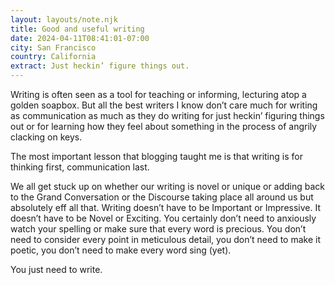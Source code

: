 ```yaml
---
layout: layouts/note.njk
title: Good and useful writing 
date: 2024-04-11T08:41:01-07:00
city: San Francisco
country: California
extract: Just heckin’ figure things out.
---
```


Writing is often seen as a tool for teaching or informing, lecturing atop a golden soapbox. But all the best writers I know don’t care much for writing as communication as much as they do writing for just heckin’ figuring things out or for learning how they feel about something in the process of angrily clacking on keys. 

The most important lesson that blogging taught me is that writing is for thinking first, communication last.

We all get stuck up on whether our writing is novel or unique or adding back to the Grand Conversation or the Discourse taking place all around us but absolutely eff all that. Writing doesn’t have to be Important or Impressive. It doesn’t have to be Novel or Exciting. You certainly don’t need to anxiously watch your spelling or make sure that every word is precious. You don’t need to consider every point in meticulous detail, you don’t need to make it poetic, you don’t need to make every word sing (yet).

You just need to write.